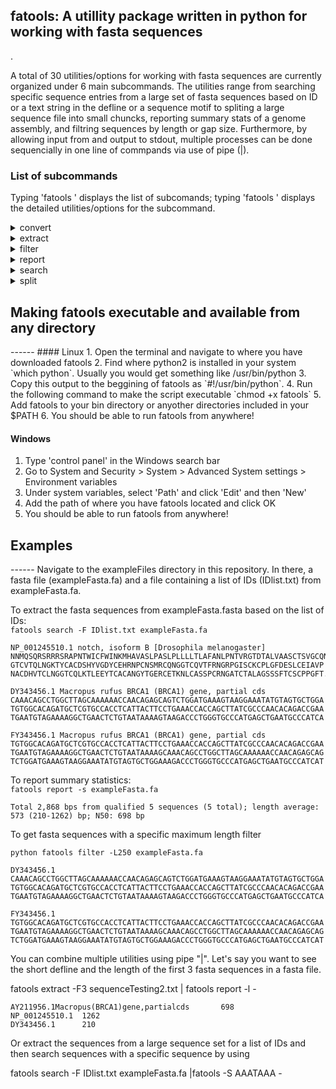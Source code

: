 <h2>fatools: A utillity package written in python for working with fasta sequences</h2>.

A total of 30 utilities/options for working with fasta sequences are currently organized under 6 main subcommands.
The utilities range from searching specific sequence entries from a large set of fasta sequences based on 
ID or a text string in the defline or a sequence motif to spliting a large sequence file into small chuncks, 
reporting summary stats of a genome assembly, and filtring sequences by length or gap size. Furthermore, by allowing input from and output to stdout, multiple processes can be done sequencially in one line of commpands via use of pipe (|). 

### List of subcommands

Typing 'fatools ' displays the list of subcomands; typing 'fatools <subcommand>' displays the detailed utilities/options for the subcommand.

<details>
  <summary> convert </summary>
  
  **-r** print sequence in revevrse compliment. </br>
  
  **-N** convert all non-ACGT letters to N.</br>
  
  **-R** remove all non-ACGT letters.
  
  ---
</details>

<details>
  <summary> extract </summary>

 **-F N** extract the first N fasta entries. </br>
 
 **-B N** extract from the Nth entry to the last entry.</br>
 
 use '-B N -F M' to extract sequences from N to M enries (inclusive). </br>
 
**-I N** extract sequence from N bp to the end (1-based). </br>

**-E N** extract sequence up to to N bp (1-based).</br>

use '-I N -E M' to extract sequence from 'N to M' bp (inclusive). </br>
   
Note: The -I and -E options were designed for working with a single long sequences, even though they will work for multiple sequences by applying the same operation to all sequences. </br>
     
 ---
</details>

<details>
  <summary> filter </summary>
  
 **-g N** skip sequences with N or more Ns by printing to STDERR. </br>
 
**-r 1/2** 1: skip redundant entry based ID by printing to STDERR; 2: keep redudant entries by adding 
 a serial number to the identical IDs to make each ID unique.</br>
 
**-R 1/N** skip redundant entries based on sequence by printing to STDERR. 
  1: use the entire sequence; N: use only the first and last N bases. </br>
 
**-l N** skip sequences shorter than N bp. </br>

**-L N** skip sequences longer than N bp.</br>

use -l N -L M for sequences with length from N to M bp (inclusive).</br>

---
</details>

<details>
  <summary> report </summary>
  
  **-f** print fasta entries as in the input. </br>
  
  **-F** print fasta entries with all sequence in one line. </br>
  
  **-n** print sequences without the define. </br>
  
  **-d** print deflines in short form (part before the first space). </br>
  
  **-D** print deflines in the original form. </br>
  
  **-c** print the total number of fasta entries in the input. </br>
  
  **-l** print short defline +[\t] length. </br>
  
  **-L** print original defline +[\t] length. </br>
  
  **-s** print sequence summary statistics including N50. </br>
  
  **-S** print sequence summary statistics plus detailed gap info. </br>
  
  ---
</details>

<details>
  <summary> search </summary>
  
  **-s  string:** search for entries containing "string" in the sequence. </br>
  
  **-d  string:** search for entries containing "string" in the defline: Default is for exact match; use "/string" to search for entries with "string" as part of the ID. </br>     
  
  **-F  file:** search for sequences based on a list of IDs in the file (one ID/line).</br>
      Can use -D to specify delimiter in the defline. Default is space or '|' or end of line; </br>
      use -i to specify the field number, default is 1. </br>
      
  **-1**  print only the 1st match for -d and -s. </br>
  
  **-v**  use with -s, -d or -f to negate the search.</br>
  
  ---
</details>

<details>
  <summary> split </summary> 
  
 **-G N** split each of the sequences in the input file as non-gap fragments. </br> 
 "N" is the number of consecutive "N/n" base, default value is 1; </br>
 Use -G N with -t to  print just the gap positions.  </br>
 
**-n N** split the input sequences into chunks, each containing N fasta entries (the last chunk may be less). </br>

**-N N** split the input sequences into N chunks, each containing equal number of entries (last one may be smaller). </br>

**-M N** split the input sequences into chunks at ~N MB (million bp) in size (last chunk may be smaller). </br>

**-o file:** prefix for output files (serial numbers added to prefix; required).\n

---
</details>


<p><h2>Making fatools executable and available from any directory</h2>
------
#### Linux
1. Open the terminal and navigate to where you have downloaded fatools
2. Find where python2 is installed in your system `which python`. Usually you would get something like /usr/bin/python
3. Copy this output to the beggining of fatools as `#!/usr/bin/python`.
4. Run the following command to make the script executable `chmod +x fatools`
5. Add fatools to your bin directory or anyother directories included in your $PATH
6. You should be able to run fatools from anywhere!

#### Windows
1. Type 'control panel' in the Windows search bar
2. Go to System and Security > System > Advanced System settings > Environment variables
3. Under system variables, select 'Path' and click 'Edit' and then 'New'
4. Add the path of where you have fatools located and click OK
5. You should be able to run fatools from anywhere!



<p><h2>Examples</h2>
------
Navigate to the exampleFiles directory in this repository. In there, a fasta file (exampleFasta.fa) and a file containing a list of IDs (IDlist.txt) from exampleFasta.fa.

To extract the fasta sequences from exampleFasta.fasta based on the list of IDs:</br>
`fatools search -F IDlist.txt exampleFasta.fa` </br>

```
NP_001245510.1 notch, isoform B [Drosophila melanogaster]
NNMQSQRSRRRSRAPNTWICFWINKMHAVASLPASLPLLLLTLAFANLPNTVRGTDTALVAASCTSVGCQNG
GTCVTQLNGKTYCACDSHYVGDYCEHRNPCNSMRCQNGGTCQVTFRNGRPGISCKCPLGFDESLCEIAVP
NACDHVTCLNGGTCQLKTLEEYTCACANGYTGERCETKNLCASSPCRNGATCTALAGSSSFTCSCPPGFT... 

DY343456.1 Macropus rufus BRCA1 (BRCA1) gene, partial cds
CAAACAGCCTGGCTTAGCAAAAAACCAACAGAGCAGTCTGGATGAAAGTAAGGAAATATGTAGTGCTGGA
TGTGGCACAGATGCTCGTGCCACCTCATTACTTCCTGAAACCACCAGCTTATCGCCCAACACAGACCGAA
TGAATGTAGAAAAGGCTGAACTCTGTAATAAAAGTAAGACCCTGGGTGCCCATGAGCTGAATGCCCATCA 

FY343456.1 Macropus rufus BRCA1 (BRCA1) gene, partial cds
TGTGGCACAGATGCTCGTGCCACCTCATTACTTCCTGAAACCACCAGCTTATCGCCCAACACAGACCGAA
TGAATGTAGAAAAGGCTGAACTCTGTAATAAAAGCAAACAGCCTGGCTTAGCAAAAAACCAACAGAGCAG
TCTGGATGAAAGTAAGGAAATATGTAGTGCTGGAAAGACCCTGGGTGCCCATGAGCTGAATGCCCATCAT 
```

To report summary statistics:</br>
`fatools report -s exampleFasta.fa`</br>

`Total 2,868 bps from qualified 5 sequences (5 total); length average: 573 (210-1262) bp; N50: 698 bp`

To get fasta sequences with a specific maximum length filter

`python fatools filter -L250 exampleFasta.fa` </br>

```
DY343456.1
CAAACAGCCTGGCTTAGCAAAAAACCAACAGAGCAGTCTGGATGAAAGTAAGGAAATATGTAGTGCTGGA
TGTGGCACAGATGCTCGTGCCACCTCATTACTTCCTGAAACCACCAGCTTATCGCCCAACACAGACCGAA
TGAATGTAGAAAAGGCTGAACTCTGTAATAAAAGTAAGACCCTGGGTGCCCATGAGCTGAATGCCCATCA

FY343456.1
TGTGGCACAGATGCTCGTGCCACCTCATTACTTCCTGAAACCACCAGCTTATCGCCCAACACAGACCGAA
TGAATGTAGAAAAGGCTGAACTCTGTAATAAAAGCAAACAGCCTGGCTTAGCAAAAAACCAACAGAGCAG
TCTGGATGAAAGTAAGGAAATATGTAGTGCTGGAAAGACCCTGGGTGCCCATGAGCTGAATGCCCATCAT 
```

You can combine multiple utilities using pipe "|". Let's say you want to see the short defline and the length of the first 3 fasta sequences in a fasta file.

fatools extract -F3 sequenceTesting2.txt  | fatools report -l -

```
AY211956.1Macropus(BRCA1)gene,partialcds       698 
NP_001245510.1  1262 
DY343456.1      210
``` 

Or extract the sequences from a large sequence set for a list of IDs and then search sequences with a specific sequence by using

fatools search -F IDlist.txt exampleFasta.fa |fatools -S AAATAAA -
